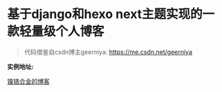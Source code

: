 # 基于django和hexo next主题实现的一款轻量级个人博客
> 代码借鉴自csdn博主geerniya: https://me.csdn.net/geerniya

**实例地址:**
 
 [镍铬合金的博客](niegehejin.xyz)


